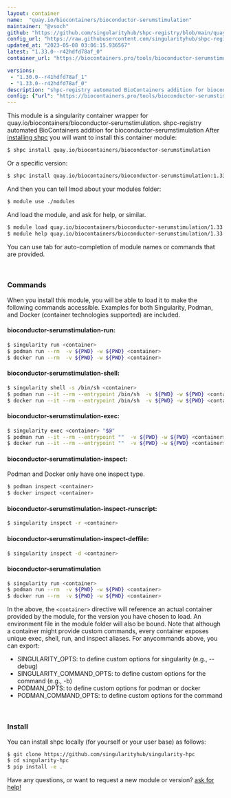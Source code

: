```yaml
---
layout: container
name:  "quay.io/biocontainers/bioconductor-serumstimulation"
maintainer: "@vsoch"
github: "https://github.com/singularityhub/shpc-registry/blob/main/quay.io/biocontainers/bioconductor-serumstimulation/container.yaml"
config_url: "https://raw.githubusercontent.com/singularityhub/shpc-registry/main/quay.io/biocontainers/bioconductor-serumstimulation/container.yaml"
updated_at: "2023-05-08 03:06:15.936567"
latest: "1.33.0--r42hdfd78af_0"
container_url: "https://biocontainers.pro/tools/bioconductor-serumstimulation"

versions:
 - "1.30.0--r41hdfd78af_1"
 - "1.33.0--r42hdfd78af_0"
description: "shpc-registry automated BioContainers addition for bioconductor-serumstimulation"
config: {"url": "https://biocontainers.pro/tools/bioconductor-serumstimulation", "maintainer": "@vsoch", "description": "shpc-registry automated BioContainers addition for bioconductor-serumstimulation", "latest": {"1.33.0--r42hdfd78af_0": "sha256:7204c0565c8844e183fedc9e7d4122947f6aa05db6236551c65d83f48d3bf9dd"}, "tags": {"1.30.0--r41hdfd78af_1": "sha256:76bbce09dfcc2d70f4fe0baf229a64f39b9452d09539a3b4cb33f66dcf31b914", "1.33.0--r42hdfd78af_0": "sha256:7204c0565c8844e183fedc9e7d4122947f6aa05db6236551c65d83f48d3bf9dd"}, "docker": "quay.io/biocontainers/bioconductor-serumstimulation"}
---
```


This module is a singularity container wrapper for quay.io/biocontainers/bioconductor-serumstimulation.
shpc-registry automated BioContainers addition for bioconductor-serumstimulation
After [installing shpc](#install) you will want to install this container module:


```bash
$ shpc install quay.io/biocontainers/bioconductor-serumstimulation
```

Or a specific version:

```bash
$ shpc install quay.io/biocontainers/bioconductor-serumstimulation:1.33.0--r42hdfd78af_0
```

And then you can tell lmod about your modules folder:

```bash
$ module use ./modules
```

And load the module, and ask for help, or similar.

```bash
$ module load quay.io/biocontainers/bioconductor-serumstimulation/1.33.0--r42hdfd78af_0
$ module help quay.io/biocontainers/bioconductor-serumstimulation/1.33.0--r42hdfd78af_0
```

You can use tab for auto-completion of module names or commands that are provided.

<br>

### Commands

When you install this module, you will be able to load it to make the following commands accessible.
Examples for both Singularity, Podman, and Docker (container technologies supported) are included.

#### bioconductor-serumstimulation-run:

```bash
$ singularity run <container>
$ podman run --rm  -v ${PWD} -w ${PWD} <container>
$ docker run --rm  -v ${PWD} -w ${PWD} <container>
```

#### bioconductor-serumstimulation-shell:

```bash
$ singularity shell -s /bin/sh <container>
$ podman run --it --rm --entrypoint /bin/sh  -v ${PWD} -w ${PWD} <container>
$ docker run --it --rm --entrypoint /bin/sh  -v ${PWD} -w ${PWD} <container>
```

#### bioconductor-serumstimulation-exec:

```bash
$ singularity exec <container> "$@"
$ podman run --it --rm --entrypoint ""  -v ${PWD} -w ${PWD} <container> "$@"
$ docker run --it --rm --entrypoint ""  -v ${PWD} -w ${PWD} <container> "$@"
```

#### bioconductor-serumstimulation-inspect:

Podman and Docker only have one inspect type.

```bash
$ podman inspect <container>
$ docker inspect <container>
```

#### bioconductor-serumstimulation-inspect-runscript:

```bash
$ singularity inspect -r <container>
```

#### bioconductor-serumstimulation-inspect-deffile:

```bash
$ singularity inspect -d <container>
```



#### bioconductor-serumstimulation

```bash
$ singularity run <container>
$ podman run --rm  -v ${PWD} -w ${PWD} <container>
$ docker run --rm  -v ${PWD} -w ${PWD} <container>
```


In the above, the `<container>` directive will reference an actual container provided
by the module, for the version you have chosen to load. An environment file in the
module folder will also be bound. Note that although a container
might provide custom commands, every container exposes unique exec, shell, run, and
inspect aliases. For anycommands above, you can export:

 - SINGULARITY_OPTS: to define custom options for singularity (e.g., --debug)
 - SINGULARITY_COMMAND_OPTS: to define custom options for the command (e.g., -b)
 - PODMAN_OPTS: to define custom options for podman or docker
 - PODMAN_COMMAND_OPTS: to define custom options for the command

<br>

### Install

You can install shpc locally (for yourself or your user base) as follows:

```bash
$ git clone https://github.com/singularityhub/singularity-hpc
$ cd singularity-hpc
$ pip install -e .
```

Have any questions, or want to request a new module or version? [ask for help!](https://github.com/singularityhub/singularity-hpc/issues)